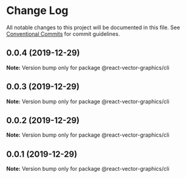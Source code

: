 # Change Log

All notable changes to this project will be documented in this file.
See [Conventional Commits](https://conventionalcommits.org) for commit guidelines.

## 0.0.4 (2019-12-29)

**Note:** Version bump only for package @react-vector-graphics/cli





## 0.0.3 (2019-12-29)

**Note:** Version bump only for package @react-vector-graphics/cli





## 0.0.2 (2019-12-29)

**Note:** Version bump only for package @react-vector-graphics/cli





## 0.0.1 (2019-12-29)

**Note:** Version bump only for package @react-vector-graphics/cli
